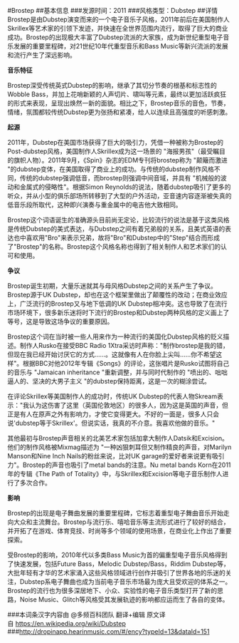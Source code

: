 #Brostep
##基本信息
###发源时间：2011
###风格类型：Dubstep
##详情
Brostep是由Dubstep演变而来的一个电子音乐子风格，2011年前后在美国制作人Skrillex等艺术家的引领下发迹，并快速在全世界范围内流行，取得了巨大的商业成功。Brostep的出现极大丰富了Dubstep流派的大家族，成为新世纪重型电子音乐发展的重要里程碑，对21世纪10年代重型音乐和Bass
Music等新兴流派的发展和流行产生了深远影响。



**音乐特征**

Brostep深受传统英式Dubstep的影响，继承了其切分节奏的根基和标志性的Wobble
Bass，并加上花哨新颖的人声切片、啸叫等元素，最终以更加活跃疯狂的形式来表现，呈现出焕然一新的面貌。相比之下，Brostep音乐的音色，节奏，情绪，氛围都较传统Dubstep更为张扬和紧凑，给人以连续且高强度的听感刺激。



**起源**

2011年，Dubstep在美国市场获得了巨大的吸引力，凭借一种被称为Brostep的Post-dubstep风格，美国制作人Skrillex成为这一场景的
"海报男孩"（最受瞩目的旗帜人物）。2011年9月，《Spin》杂志的EDM专刊将brostep称为 "颠簸而激进
"的dubstep变体，在美国取得了商业上的成功。与传统的dubstep制作风格不同，传统的dubstep强调低音，而brostep则强调中间音域，并具有
"机械般的波动和金属式的侵略性"。根据Simon
Reynolds的说法，随着dubstep吸引了更多的听众，并从小型的俱乐部场所转移到了大型的户外活动，亚音速内容逐渐被失真的低音乐段所取代，这种即兴演奏与重金属中的电吉他大致相同。



Brostep这个词语诞生的准确源头目前尚无定论，比较流行的说法是基于这类风格是传统Dubstep的美式表达，与Dubstep之间有着兄弟般的关系，且美式英语的表达也中喜欢用"Bro"来表示兄弟，故将"Bro"和Dubstep中的"Step"结合而形成了"Brostep"的名称。Brostep这个风格名称也得到了相关制作人和艺术家们的认可和使用。



**争议**

Brostep诞生初期，大量乐迷就其与母风格Dubstep之间的关系产生了争议。Brostep源于UK
Dubstep，却也在这个框架里做出了颠覆性的改动；在商业效应上，广泛流行的Brostep又与地下低调的UK
Dubstep相冲突。这也导致了在流行市场环境下，很多新乐迷将时下流行的Brostep和Dubstep两种风格的定义画上了等号，这是导致这场争议的重要原因。



Brostep这个词在当时被一些人用来作为一种流行的美国化Dubstep风格的贬义描述。制作人Rusko在接受BBC Radio
1Xtra采访时声称："制作brostep是我的错，但现在我已经开始讨厌它的方式......。这就像有人在你脸上尖叫......你不希望这样"。根据BBC对他2012年专辑《Songs》的评论，这张唱片是Rusko试图将自己的音乐与
"Jamaican inheritance "重新调整，并与同时代制作的 "喷出的、咄咄逼人的、坚决的大男子主义
"的dubstep保持距离，这是一次的糊涂尝试。



在评论Skrillex等美国制作人的成功时，传统UK
Dubstep的代表人物Skream表示："我认为这伤害了这里（英国伦敦地区）的很多人，因为这是英国的声音，但正是有人在原声之外有影响力，才使它变得更大。不好的一面是，很多人只会说'dubstep等于Skrillex'。但说实话，我真的不介意。我喜欢他做的音乐。"



其他最初与Brostep声音相关的北美艺术家包括加拿大制作人Datsik和Excision。他们的制作风格被Mixmag描述为
"一种凶狠刺耳但又制作精良的声音，对Marilyn Manson和Nine Inch Nails的粉丝来说，比对UK
garage的爱好者来说更有吸引力"。Brostep的声音也吸引了metal bands的注意。Nu metal bands
Korn在2011年的专辑《The Path of Totality》中，与Skrillex和Excision等电子音乐制作人进行了多次合作。



**影响**

Brostep的出现是电子舞曲发展的重要里程碑，它标志着重型电子舞曲音乐开始走向大众和主流舞台。Brostep与流行乐、嘻哈音乐等主流形式进行了较好的结合，并开拓了在游戏、体育竞技、时尚等多个领域的使用场景，在商业化上作出了重要探索。



受Brostep的影响，2010年代以多类Bass Music为首的偏重型电子音乐风格得到了快速发展，包括Future Bass，Melodic
Dubstep/Bass，Riddim
Dubstep等，大批年轻有才华的艺术家涌入这些风格领域进行创作并吸引了世界各地的乐迷的关注，Dubstep系电子舞曲也成为当前电子音乐市场最为庞大且受欢迎的体系之一。Brostep的流行也为很多深居地下、小众、实验性的电子音乐类型打开了新的思路，Noise
Music、Glitch等风格受其发展轨迹的影响都应运而生了各自的变体。

###本词条汉字内容由 @多频百科团队 翻译+编辑
原文译自 https://en.wikipedia.org/wiki/Dubstep
###http://dropinapp.hearinmusic.com/#/ency?typeId=13&dataId=151

